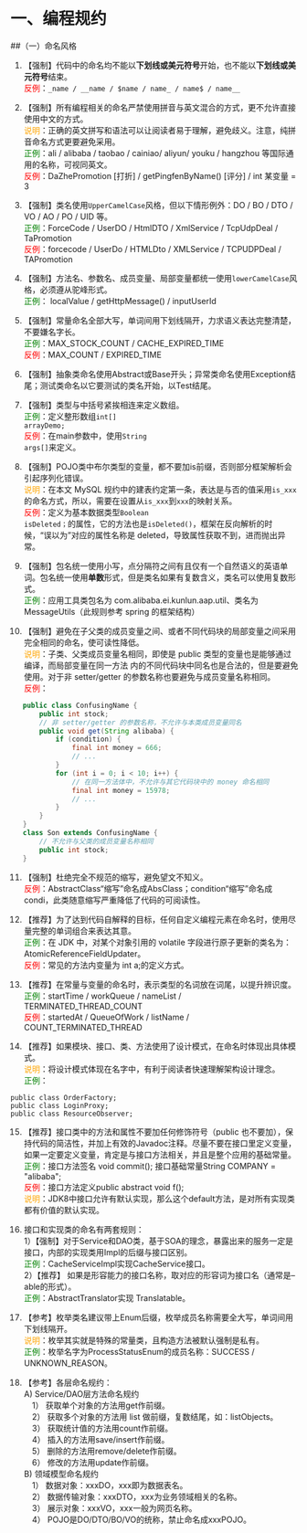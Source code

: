 # 一、编程规约
##（一）命名风格

1. 【强制】代码中的命名均不能以**下划线或美元符号**开始，也不能以**下划线或美元符号**结束。
  <br/><span style="color:red">反例</span>：`_name / __name / $name / name_ / name$ / name__`
  
2. 【强制】所有编程相关的命名严禁使用拼音与英文混合的方式，更不允许直接使用中文的方式。
  <br/><span style="color:orange">说明</span>：正确的英文拼写和语法可以让阅读者易于理解，避免歧义。注意，纯拼音命名方式更要避免采用。
  <br/><span style="color:green">正例</span>：ali / alibaba / taobao / cainiao/ aliyun/ youku / hangzhou 等国际通用的名称，可视同英文。
  <br/><span style="color:red">反例</span>：DaZhePromotion [打折] / getPingfenByName() [评分] / int 某变量 = 3 
  
3. 【强制】类名使用`UpperCamelCase`风格，但以下情形例外：DO / BO / DTO / VO / AO / PO / UID 等。
 <br/><span style="color:green">正例</span>：ForceCode / UserDO / HtmlDTO / XmlService / TcpUdpDeal / TaPromotion 
 <br/><span style="color:red">反例</span>：forcecode / UserDo / HTMLDto / XMLService / TCPUDPDeal / TAPromotion
  
4. 【强制】方法名、参数名、成员变量、局部变量都统一使用`lowerCamelCase`风格，必须遵从驼峰形式。 
<br/><span style="color:green">正例</span>： localValue / getHttpMessage() / inputUserId 

5. 【强制】常量命名全部大写，单词间用下划线隔开，力求语义表达完整清楚，不要嫌名字长。 
<br/><span style="color:green">正例</span>：MAX_STOCK_COUNT / CACHE_EXPIRED_TIME
<br/><span style="color:red">反例</span>：MAX_COUNT / EXPIRED_TIME

6. 【强制】抽象类命名使用Abstract或Base开头；异常类命名使用Exception结尾；测试类命名以它要测试的类名开始，以Test结尾。 

7. 【强制】类型与中括号紧挨相连来定义数组。 
 <br/><span style="color:green">正例</span>：定义整形数组<code>int[] arrayDemo;</code> 
 <br/><span style="color:red">反例</span>：在main参数中，使用<code>String args[]</code>来定义。 
 
8. 【强制】POJO类中布尔类型的变量，都不要加is前缀，否则部分框架解析会引起序列化错误。 
 <br/><span style="color:orange">说明</span>：在本文 MySQL 规约中的建表约定第一条，表达是与否的值采用<code>is_xxx</code>的命名方式，所以，需要在<resultMap>设置从<code>is_xxx</code>到<code>xxx</code>的映射关系。
 <br/><span style="color:red">反例</span>：定义为基本数据类型<code>Boolean isDeleted；</code>的属性，它的方法也是<code>isDeleted()</code>，框架在反向解析的时候，“误以为”对应的属性名称是 deleted，导致属性获取不到，进而抛出异常。
 
9. 【强制】包名统一使用小写，点分隔符之间有且仅有一个自然语义的英语单词。包名统一使用**单数**形式，但是类名如果有复数含义，类名可以使用复数形式。 
 <br/><span style="color:green">正例</span>：应用工具类包名为 com.alibaba.ei.kunlun.aap.util、类名为 MessageUtils（此规则参考 spring 的框架结构）
 
10. 【强制】避免在子父类的成员变量之间、或者不同代码块的局部变量之间采用完全相同的命名，使可读性降低。
 <br/><span style="color:orange">说明</span>：子类、父类成员变量名相同，即使是 public 类型的变量也是能够通过编译，而局部变量在同一方法
 内的不同代码块中同名也是合法的，但是要避免使用。对于非 setter/getter 的参数名称也要避免与成员变量名称相同。
 <br/><span style="color:red">反例</span>：
 ```java
    public class ConfusingName {
        public int stock;
        // 非 setter/getter 的参数名称，不允许与本类成员变量同名
        public void get(String alibaba) {
            if (condition) {
                final int money = 666;
                // ...
            }
            for (int i = 0; i < 10; i++) {
                // 在同一方法体中，不允许与其它代码块中的 money 命名相同
                final int money = 15978;
                // ...
            }
        }
    }
    class Son extends ConfusingName {
        // 不允许与父类的成员变量名称相同
        public int stock;
    }
 ```
 
11. 【强制】杜绝完全不规范的缩写，避免望文不知义。 
 <br/><span style="color:red">反例</span>：AbstractClass“缩写”命名成AbsClass；condition“缩写”命名成 condi，此类随意缩写严重降低了代码的可阅读性。 
 
12. 【推荐】为了达到代码自解释的目标，任何自定义编程元素在命名时，使用尽量完整的单词组合来表达其意。 
 <br/><span style="color:green">正例</span>：在 JDK 中，对某个对象引用的 volatile 字段进行原子更新的类名为：AtomicReferenceFieldUpdater。 
 <br/><span style="color:red">反例</span>：常见的方法内变量为 int a;的定义方式。

13. 【推荐】在常量与变量的命名时，表示类型的名词放在词尾，以提升辨识度。
 <br/><span style="color:green">正例</span>：startTime / workQueue / nameList / TERMINATED_THREAD_COUNT
 <br/><span style="color:red">反例</span>：startedAt / QueueOfWork / listName / COUNT_TERMINATED_THREAD

14. 【推荐】如果模块、接口、类、方法使用了设计模式，在命名时体现出具体模式。 
 <br/><span style="color:orange">说明</span>：将设计模式体现在名字中，有利于阅读者快速理解架构设计理念。 
 <br/><span style="color:green">正例</span>：
```
public class OrderFactory;
public class LoginProxy;
public class ResourceObserver; 
```
15. 【推荐】接口类中的方法和属性不要加任何修饰符号（public 也不要加），保持代码的简洁性，并加上有效的Javadoc注释。尽量不要在接口里定义变量，如果一定要定义变量，肯定是与接口方法相关，并且是整个应用的基础常量。 
 <br/><span style="color:green">正例</span>：接口方法签名 void commit(); 接口基础常量String COMPANY = "alibaba"; 
 <br/><span style="color:red">反例</span>：接口方法定义public abstract void f(); 
 <br/><span style="color:orange">说明</span>：JDK8中接口允许有默认实现，那么这个default方法，是对所有实现类都有价值的默认实现。 

16. 接口和实现类的命名有两套规则：  
   1）【强制】对于Service和DAO类，基于SOA的理念，暴露出来的服务一定是接口，内部的实现类用Impl的后缀与接口区别。 
   <br><span style="color:green">正例</span>：CacheServiceImpl实现CacheService接口。<br/>
   2）【推荐】 如果是形容能力的接口名称，取对应的形容词为接口名（通常是–able的形式）。
   <br><span style="color:green">正例</span>：AbstractTranslator实现 Translatable。 
   
17. 【参考】枚举类名建议带上Enum后缀，枚举成员名称需要全大写，单词间用下划线隔开。 
<br/><span style="color:orange">说明</span>：枚举其实就是特殊的常量类，且构造方法被默认强制是私有。 
<br/><span style="color:green">正例</span>：枚举名字为ProcessStatusEnum的成员名称：SUCCESS / UNKNOWN_REASON。 

18. 【参考】各层命名规约：  
  A) Service/DAO层方法命名规约<br/>
   &emsp;1） 获取单个对象的方法用get作前缀。<br/>
   &emsp;2） 获取多个对象的方法用 list 做前缀，复数结尾，如：listObjects。<br/>
   &emsp;3） 获取统计值的方法用count作前缀。   
   &emsp;4） 插入的方法用save/insert作前缀。    
   &emsp;5） 删除的方法用remove/delete作前缀。    
   &emsp;6） 修改的方法用update作前缀。<br/> 
  B) 领域模型命名规约 <br/>
   &emsp;1） 数据对象：xxxDO，xxx即为数据表名。    
   &emsp;2） 数据传输对象：xxxDTO，xxx为业务领域相关的名称。    
   &emsp;3） 展示对象：xxxVO，xxx一般为网页名称。    
   &emsp;4） POJO是DO/DTO/BO/VO的统称，禁止命名成xxxPOJO。 